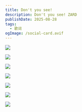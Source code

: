 ```yaml
---
title: Don't you see!
description: Don't you see! ZARD
publishDate: 2025-08-28
tags:
  - 歌词
ogImage: /social-card.avif
---
```



![](https://img.remit.ee/api/file/BQACAgUAAyEGAASHRsPbAALisWiwIEO_rZbS8iR-ZvDgs3QKyvLkAAJxFwAC1AOIVRTARbOwQk7fNgQ.jpg)

![](https://img.remit.ee/api/file/BQACAgUAAyEGAASHRsPbAALis2iwIHBobhWMfJjir9fVtK7cKE25AAJzFwAC1AOIVQII0wABZVPuQzYE.jpg)

![](https://img.remit.ee/api/file/BQACAgUAAyEGAASHRsPbAALismiwIHDu7EiB74kDjDxpaWSYjJ3RAAJyFwAC1AOIVUhPIhvZa6wNNgQ.jpg)

![](https://img.remit.ee/api/file/BQACAgUAAyEGAASHRsPbAALitGiwIHAC7voN01KikTDK2k_LAQidAAJ0FwAC1AOIVZdIGg7siSrpNgQ.jpg)

![](https://img.remit.ee/api/file/BQACAgUAAyEGAASHRsPbAALitWiwIIlT_WKF9RY0bgABHzylwH2zPgACdRcAAtQDiFWXUZ59IhScXjYE.jpg)

![](https://img.remit.ee/api/file/BQACAgUAAyEGAASHRsPbAALitmiwIIpp55DFecqqFKhcOQABbBMcbAACdhcAAtQDiFXWHC1v6_su5zYE.jpg)

![](https://img.remit.ee/api/file/BQACAgUAAyEGAASHRsPbAALit2iwIIqxmuwAASFCnZR5Vqf05mtv_AACdxcAAtQDiFUuUQLbj00eNzYE.jpg)
